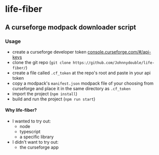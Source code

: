 # life-fiber

## A curseforge modpack downloader script

### Usage
- create a curseforge developer token [console.curseforge.com/#/api-keys](https://console.curseforge.com/#/api-keys)
- clone the git repo (`git clone https://github.com/Johnnydouble/life-fiber/`)
- create a file called `.cf_token` at the repo's root and paste in your api token 
- copy a modpack's `manifest.json` modpack file of your choosing from curseforge and place it in the same directory as `.cf_token`
- import the project (`npm install`)
- build and run the project (`npm run start`)

#### Why life-fiber?
- I wanted to try out:
    - node
    - typescript
    - a specific library
- I didn't want to try out:
    - the curseforge app
